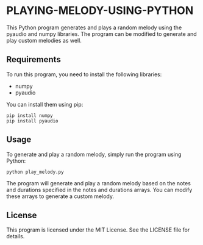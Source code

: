 # PLAYING-MELODY-USING-PYTHON

This Python program generates and plays a random melody using the pyaudio and numpy libraries. The program can be modified to generate and play custom melodies as well.

## Requirements

To run this program, you need to install the following libraries:

* numpy
* pyaudio

You can install them using pip:
```
pip install numpy
pip install pyaudio
```
## Usage

To generate and play a random melody, simply run the program using Python:
```
python play_melody.py
```

The program will generate and play a random melody based on the notes and durations specified in the notes and durations arrays. 
You can modify these arrays to generate a custom melody.

## License
This program is licensed under the MIT License. See the LICENSE file for details.
